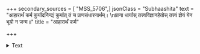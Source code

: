 +++
secondary_sources = [ "MSS_5706",]
jsonClass = "Subhaashita"
text = "आहारार्थं कर्म कुर्यादनिन्द्यं कुर्यात् तं च प्राणसंधारणार्थम्।  \nप्राणा धार्यास् तत्त्वविज्ञानहेतोस् तत्त्वं ज्ञेयं येन भूयो न जन्म॥"
title = "आहारार्थं कर्म"

+++

<details><summary>Text</summary>

आहारार्थं कर्म कुर्यादनिन्द्यं कुर्यात् तं च प्राणसंधारणार्थम्।  
प्राणा धार्यास् तत्त्वविज्ञानहेतोस् तत्त्वं ज्ञेयं येन भूयो न जन्म॥
</details>
